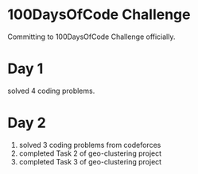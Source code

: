 # 100DaysOfCode Challenge

Committing to 100DaysOfCode Challenge officially.

# Day 1 
solved 4 coding problems.

# Day 2
1) solved 3 coding problems from codeforces
2) completed Task 2 of geo-clustering project 
3) completed Task 3 of geo-clustering project